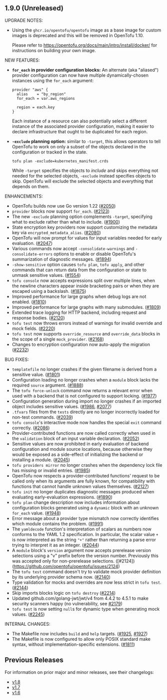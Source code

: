 ## 1.9.0 (Unreleased)

UPGRADE NOTES:

* Using the `ghcr.io/opentofu/opentofu` image as a base image for custom images is deprecated and this will be removed in OpenTofu 1.10.

    Please refer to https://opentofu.org/docs/main/intro/install/docker/ for instructions on building your own image.

NEW FEATURES:

* **`for_each` in provider configuration blocks:** An alternate (aka "aliased") provider configuration can now have multiple dynamically-chosen instances using the `for_each` argument:

    ```hcl
    provider "aws" {
      alias    = "by_region"
      for_each = var.aws_regions

      region = each.key
    }
    ```

    Each instance of a resource can also potentially select a different instance of the associated provider configuration, making it easier to declare infrastructure that ought to be duplicated for each region.

* **`-exclude` planning option:** similar to `-target`, this allows operators to tell OpenTofu to work on only a subset of the objects declared in the configuration or tracked in the state.

    ```shell
    tofu plan -exclude=kubernetes_manifest.crds
    ```

    While `-target` specifies the objects to _include_ and skips everything not needed for the selected objects, `-exclude` instead specifies objects to skip. OpenTofu will exclude the selected objects and everything that depends on them.

ENHANCEMENTS:
* OpenTofu builds now use Go version 1.22 ([#2050](https://github.com/opentofu/opentofu/issues/2050))
* `provider` blocks now support `for_each`. ([#2123](https://github.com/opentofu/opentofu/issues/2123))
* The new `-exclude` planning option complements `-target`, specifying what to exclude rather than what to include. ([#1900](https://github.com/opentofu/opentofu/pull/1900))
* State encryption key providers now support customizing the metadata key via `encrypted_metadata_alias`. ([#2080](https://github.com/opentofu/opentofu/pull/2080))
* OpenTofu will now prompt for values for input variables needed for early evaluation. ([#2047](https://github.com/opentofu/opentofu/pull/2047))
* Various commands now accept `-consolidate-warnings` and `-consolidate-errors` options to enable or disable OpenTofu's summarization of diagnostic messages. ([#1894](https://github.com/opentofu/opentofu/pull/1894))
* `-show-sensitive` option causes `tofu plan`, `tofu apply`, and other commands that can return data from the configuration or state to unmask sensitive values. ([#1554](https://github.com/opentofu/opentofu/pull/1554))
* `tofu console` now accepts expressions split over multiple lines, when the newline characters appear inside bracketing pairs or when they are escaped using a backslash. ([#1875](https://github.com/opentofu/opentofu/pull/1875))
* Improved performance for large graphs when debug logs are not enabled. ([#1810](https://github.com/opentofu/opentofu/pull/1810))
* Improved performance for large graphs with many submodules. ([#1809](https://github.com/opentofu/opentofu/pull/1809))
* Extended trace logging for HTTP backend, including request and response bodies. ([#2120](https://github.com/opentofu/opentofu/pull/2120))
* `tofu test` now throws errors instead of warnings for invalid override and mock fields. ([#2220](https://github.com/opentofu/opentofu/pull/2220))
* `tofu test` now supports `override_resource` and `override_data` blocks in the scope of a single `mock_provider`. ([#2168](https://github.com/opentofu/opentofu/pull/2168))
* Changes to encryption configuration now auto-apply the migration ([#2232](https://github.com/opentofu/opentofu/pull/2232))

BUG FIXES:
* `templatefile` no longer crashes if the given filename is derived from a sensitive value. ([#1801](https://github.com/opentofu/opentofu/issues/1801))
* Configuration loading no longer crashes when a `module` block lacks the required `source` argument. ([#1888](https://github.com/opentofu/opentofu/pull/1888))
* The `tofu force-unlock` command now returns a relevant error when used with a backend that is not configured to support locking. ([#1977](https://github.com/opentofu/opentofu/pull/1977))
* Configuration generation during import no longer crashes if an imported object includes sensitive values. ([#1986](https://github.com/opentofu/opentofu/pull/1986), [#2077](https://github.com/opentofu/opentofu/pull/2077))
* `.tfvars` files from the `tests` directly are no longer incorrectly loaded for non-test commands. ([#2039](https://github.com/opentofu/opentofu/pull/2039))
* `tofu console`'s interactive mode now handles the special `exit` command correctly. ([#2086](https://github.com/opentofu/opentofu/pull/2086))
* Provider-contributed functions are now called correctly when used in the `validation` block of an input variable declaration. ([#2052](https://github.com/opentofu/opentofu/pull/2052))
* Sensitive values are now prohibited in early evaluation of backend configuration and module source locations, because otherwise they would be exposed as a side-effect of initializing the backend or installing a module. ([#2045](https://github.com/opentofu/opentofu/pull/2045))
* `tofu providers mirror` no longer crashes when the dependency lock file has missing or invalid entries. ([#1985](https://github.com/opentofu/opentofu/pull/1985))
* OpenTofu now respects a provider-contributed functions' request to be called only when its arguments are fully known, for compatibility with functions that cannot handle unknown values themselves. ([#2127](https://github.com/opentofu/opentofu/pull/2127))
* `tofu init` no longer duplicates diagnostic messages produced when evaluating early-evaluation expressions. ([#1890](https://github.com/opentofu/opentofu/pull/1890))
* `tofu plan` change description now includes information about configuration blocks generated using a `dynamic` block with an unknown `for_each` value. ([#1948](https://github.com/opentofu/opentofu/pull/1948))
* Error message about a provider type mismatch now correctly identifies which module contains the problem. ([#1991](https://github.com/opentofu/opentofu/pull/1991))
* The `yamldecode` function's interpretation of scalars as numbers now conforms to the YAML 1.2 specification. In particular, the scalar value `+` is now interpreted as the string `"+"` rather than returning a parse error trying to interpret it as an integer. ([#2044](https://github.com/opentofu/opentofu/pull/2044))
* A `module` block's `version` argument now accepts prerelease version selections using a "v" prefix before the version number. Previously this was accepted only for non-prerelease selections. ([#2124])(https://github.com/opentofu/opentofu/issues/2124)
* The `tofu test` command doesn't try to validate mock provider definition by its underlying provider schema now. ([#2140](https://github.com/opentofu/opentofu/pull/2140))
* Type validation for mocks and overrides are now less strict in `tofu test`. ([#2144](https://github.com/opentofu/opentofu/pull/2144))
* Skip imports blocks logic on `tofu destroy` ([#2214](https://github.com/opentofu/opentofu/pull/2214))
* Updated github.com/golang-jwt/jwt/v4 from 4.4.2 to 4.5.1 to make security scanners happy (no vulnerability, see [#2179](https://github.com/opentofu/opentofu/pull/2179))
* `tofu test` is now setting `null`s for dynamic type when generating mock values. ([#2245](https://github.com/opentofu/opentofu/pull/2245))

INTERNAL CHANGES:

* The Makefile now includes `build` and `help` targets. ([#1925](https://github.com/opentofu/opentofu/pull/1925), [#1927](https://github.com/opentofu/opentofu/pull/1927))
* The Makefile is now configured to allow only POSIX standard make syntax, without implementation-specific extensions. ([#1811](https://github.com/opentofu/opentofu/pull/1928))

## Previous Releases

For information on prior major and minor releases, see their changelogs:

- [v1.8](https://github.com/opentofu/opentofu/blob/v1.8/CHANGELOG.md)
- [v1.7](https://github.com/opentofu/opentofu/blob/v1.7/CHANGELOG.md)
- [v1.6](https://github.com/opentofu/opentofu/blob/v1.6/CHANGELOG.md)
